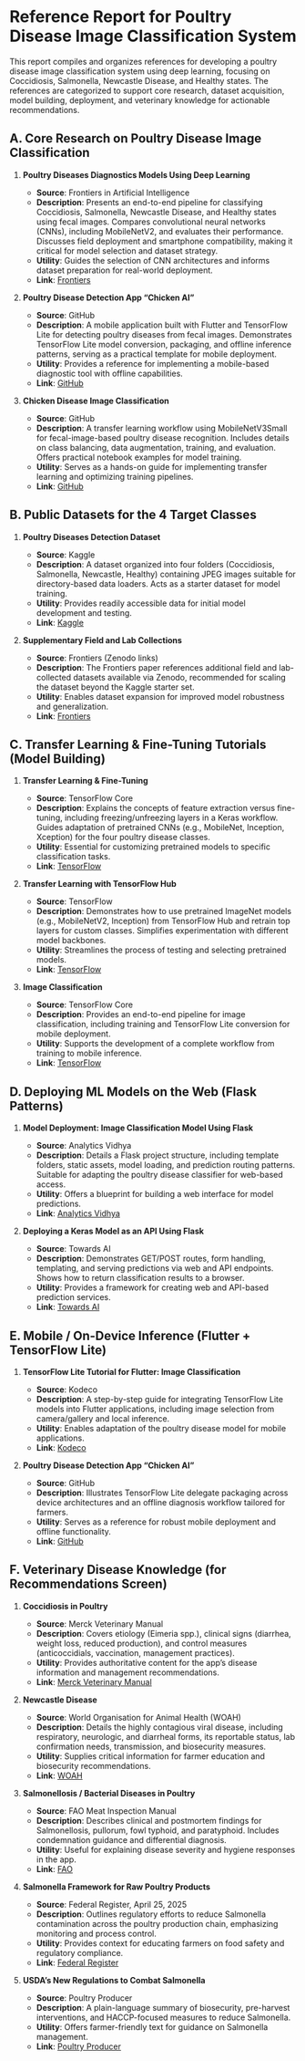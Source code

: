 # Reference Report for Poultry Disease Image Classification System

This report compiles and organizes references for developing a poultry disease image classification system using deep learning, focusing on Coccidiosis, Salmonella, Newcastle Disease, and Healthy states. The references are categorized to support core research, dataset acquisition, model building, deployment, and veterinary knowledge for actionable recommendations.

## A. Core Research on Poultry Disease Image Classification

1. **Poultry Diseases Diagnostics Models Using Deep Learning**  
   - **Source**: Frontiers in Artificial Intelligence  
   - **Description**: Presents an end-to-end pipeline for classifying Coccidiosis, Salmonella, Newcastle Disease, and Healthy states using fecal images. Compares convolutional neural networks (CNNs), including MobileNetV2, and evaluates their performance. Discusses field deployment and smartphone compatibility, making it critical for model selection and dataset strategy.  
   - **Utility**: Guides the selection of CNN architectures and informs dataset preparation for real-world deployment.  
   - **Link**: [Frontiers](https://www.frontiersin.org/journals/artificial-intelligence)

2. **Poultry Disease Detection App “Chicken AI”**  
   - **Source**: GitHub  
   - **Description**: A mobile application built with Flutter and TensorFlow Lite for detecting poultry diseases from fecal images. Demonstrates TensorFlow Lite model conversion, packaging, and offline inference patterns, serving as a practical template for mobile deployment.  
   - **Utility**: Provides a reference for implementing a mobile-based diagnostic tool with offline capabilities.  
   - **Link**: [GitHub](https://github.com)

3. **Chicken Disease Image Classification**  
   - **Source**: GitHub  
   - **Description**: A transfer learning workflow using MobileNetV3Small for fecal-image-based poultry disease recognition. Includes details on class balancing, data augmentation, training, and evaluation. Offers practical notebook examples for model training.  
   - **Utility**: Serves as a hands-on guide for implementing transfer learning and optimizing training pipelines.  
   - **Link**: [GitHub](https://github.com)

## B. Public Datasets for the 4 Target Classes

1. **Poultry Diseases Detection Dataset**  
   - **Source**: Kaggle  
   - **Description**: A dataset organized into four folders (Coccidiosis, Salmonella, Newcastle, Healthy) containing JPEG images suitable for directory-based data loaders. Acts as a starter dataset for model training.  
   - **Utility**: Provides readily accessible data for initial model development and testing.  
   - **Link**: [Kaggle](https://www.kaggle.com)

2. **Supplementary Field and Lab Collections**  
   - **Source**: Frontiers (Zenodo links)  
   - **Description**: The Frontiers paper references additional field and lab-collected datasets available via Zenodo, recommended for scaling the dataset beyond the Kaggle starter set.  
   - **Utility**: Enables dataset expansion for improved model robustness and generalization.  
   - **Link**: [Frontiers](https://www.frontiersin.org/journals/artificial-intelligence)

## C. Transfer Learning & Fine-Tuning Tutorials (Model Building)

1. **Transfer Learning & Fine-Tuning**  
   - **Source**: TensorFlow Core  
   - **Description**: Explains the concepts of feature extraction versus fine-tuning, including freezing/unfreezing layers in a Keras workflow. Guides adaptation of pretrained CNNs (e.g., MobileNet, Inception, Xception) for the four poultry disease classes.  
   - **Utility**: Essential for customizing pretrained models to specific classification tasks.  
   - **Link**: [TensorFlow](https://www.tensorflow.org)

2. **Transfer Learning with TensorFlow Hub**  
   - **Source**: TensorFlow  
   - **Description**: Demonstrates how to use pretrained ImageNet models (e.g., MobileNetV2, Inception) from TensorFlow Hub and retrain top layers for custom classes. Simplifies experimentation with different model backbones.  
   - **Utility**: Streamlines the process of testing and selecting pretrained models.  
   - **Link**: [TensorFlow](https://www.tensorflow.org/hub)

3. **Image Classification**  
   - **Source**: TensorFlow Core  
   - **Description**: Provides an end-to-end pipeline for image classification, including training and TensorFlow Lite conversion for mobile deployment.  
   - **Utility**: Supports the development of a complete workflow from training to mobile inference.  
   - **Link**: [TensorFlow](https://www.tensorflow.org)

## D. Deploying ML Models on the Web (Flask Patterns)

1. **Model Deployment: Image Classification Model Using Flask**  
   - **Source**: Analytics Vidhya  
   - **Description**: Details a Flask project structure, including template folders, static assets, model loading, and prediction routing patterns. Suitable for adapting the poultry disease classifier for web-based access.  
   - **Utility**: Offers a blueprint for building a web interface for model predictions.  
   - **Link**: [Analytics Vidhya](https://www.analyticsvidhya.com)

2. **Deploying a Keras Model as an API Using Flask**  
   - **Source**: Towards AI  
   - **Description**: Demonstrates GET/POST routes, form handling, templating, and serving predictions via web and API endpoints. Shows how to return classification results to a browser.  
   - **Utility**: Provides a framework for creating web and API-based prediction services.  
   - **Link**: [Towards AI](https://towardsai.net)

## E. Mobile / On-Device Inference (Flutter + TensorFlow Lite)

1. **TensorFlow Lite Tutorial for Flutter: Image Classification**  
   - **Source**: Kodeco  
   - **Description**: A step-by-step guide for integrating TensorFlow Lite models into Flutter applications, including image selection from camera/gallery and local inference.  
   - **Utility**: Enables adaptation of the poultry disease model for mobile applications.  
   - **Link**: [Kodeco](https://www.kodeco.com)

2. **Poultry Disease Detection App “Chicken AI”**  
   - **Source**: GitHub  
   - **Description**: Illustrates TensorFlow Lite delegate packaging across device architectures and an offline diagnosis workflow tailored for farmers.  
   - **Utility**: Serves as a reference for robust mobile deployment and offline functionality.  
   - **Link**: [GitHub](https://github.com)

## F. Veterinary Disease Knowledge (for Recommendations Screen)

1. **Coccidiosis in Poultry**  
   - **Source**: Merck Veterinary Manual  
   - **Description**: Covers etiology (Eimeria spp.), clinical signs (diarrhea, weight loss, reduced production), and control measures (anticoccidials, vaccination, management practices).  
   - **Utility**: Provides authoritative content for the app’s disease information and management recommendations.  
   - **Link**: [Merck Veterinary Manual](https://www.merckvetmanual.com)

2. **Newcastle Disease**  
   - **Source**: World Organisation for Animal Health (WOAH)  
   - **Description**: Details the highly contagious viral disease, including respiratory, neurologic, and diarrheal forms, its reportable status, lab confirmation needs, transmission, and biosecurity measures.  
   - **Utility**: Supplies critical information for farmer education and biosecurity recommendations.  
   - **Link**: [WOAH](https://www.woah.org)

3. **Salmonellosis / Bacterial Diseases in Poultry**  
   - **Source**: FAO Meat Inspection Manual  
   - **Description**: Describes clinical and postmortem findings for Salmonellosis, pullorum, fowl typhoid, and paratyphoid. Includes condemnation guidance and differential diagnosis.  
   - **Utility**: Useful for explaining disease severity and hygiene responses in the app.  
   - **Link**: [FAO](https://www.fao.org)

4. **Salmonella Framework for Raw Poultry Products**  
   - **Source**: Federal Register, April 25, 2025  
   - **Description**: Outlines regulatory efforts to reduce Salmonella contamination across the poultry production chain, emphasizing monitoring and process control.  
   - **Utility**: Provides context for educating farmers on food safety and regulatory compliance.  
   - **Link**: [Federal Register](https://www.federalregister.gov)

5. **USDA’s New Regulations to Combat Salmonella**  
   - **Source**: Poultry Producer  
   - **Description**: A plain-language summary of biosecurity, pre-harvest interventions, and HACCP-focused measures to reduce Salmonella.  
   - **Utility**: Offers farmer-friendly text for guidance on Salmonella management.  
   - **Link**: [Poultry Producer](https://www.poultryproducer.com)